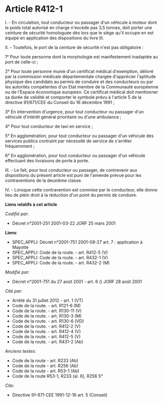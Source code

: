 # Article R412-1

I. - En circulation, tout conducteur ou passager d'un véhicule à moteur dont le poids total autorisé en charge n'excède pas
3,5 tonnes, doit porter une ceinture de sécurité homologuée dès lors que le siège qu'il occupe en est équipé en application
des dispositions du livre III.

II. - Toutefois, le port de la ceinture de sécurité n'est pas obligatoire :

1° Pour toute personne dont la morphologie est manifestement inadaptée au port de celle-ci ;

2° Pour toute personne munie d'un certificat médical d'exemption, délivré par la commission médicale départementale chargée
d'apprécier l'aptitude physique des candidats au permis de conduire et des conducteurs ou par les autorités compétentes d'un
Etat membre de la Communauté européenne ou de l'Espace économique européen. Ce certificat médical doit mentionner sa durée de
validité et comporter le symbole prévu à l'article 5 de la directive 91/671/CEE du Conseil du 16 décembre 1991 ;

3° En intervention d'urgence, pour tout conducteur ou passager d'un véhicule d'intérêt général prioritaire ou d'une
ambulance ;

4° Pour tout conducteur de taxi en service ;

5° En agglomération, pour tout conducteur ou passager d'un véhicule des services publics contraint par nécessité de service
de s'arrêter fréquemment ;

6° En agglomération, pour tout conducteur ou passager d'un véhicule effectuant des livraisons de porte à porte.

III. - Le fait, pour tout conducteur ou passager, de contrevenir aux dispositions du présent article est puni de l'amende
prévue pour les contraventions de la deuxième classe.

IV. - Lorsque cette contravention est commise par le conducteur, elle donne lieu de plein droit à la réduction d'un point du
permis de conduire.

**Liens relatifs à cet article**

_Codifié par_:

  - Décret n°2001-251 2001-03-22 JORF 25 mars 2001

**Liens**:

  - SPEC_APPLI: Décret n°2001-751 2001-08-27 art. 7 : application à Mayotte
  - SPEC_APPLI: Code de la route. - art. R412-5 (V)
  - SPEC_APPLI: Code de la route. - art. R432-1 (V)
  - SPEC_APPLI: Code de la route. - art. R432-2 (M)

_Modifié par_:

  - Décret n°2001-751 du 27 août 2001 - art. 6 () JORF 28 août 2001

_Cité par_:

  - Arrêté du 31 juillet 2012 - art. 1 (VT)
  - Code de la route. - art. R121-6 (M)
  - Code de la route. - art. R130-11 (V)
  - Code de la route. - art. R130-3 (M)
  - Code de la route. - art. R130-6 (VD)
  - Code de la route. - art. R412-2 (V)
  - Code de la route. - art. R412-4 (V)
  - Code de la route. - art. R412-5 (V)
  - Code de la route. - art. R431-2 (Ab)

_Anciens textes_:

  - Code de la route - art. R233 (Ab)
  - Code de la route - art. R256 (Ab)
  - Code de la route - art. R53-1 (Ab)
  - Code de la route R53-1, R233 (al. 6), R256 5°

_Cite_:

  - Directive 91-671 CEE 1991-12-16 art. 5 (Conseil)
